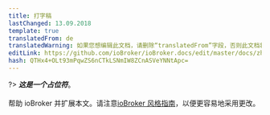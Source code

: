 ```yaml
---
title: 打字稿
lastChanged: 13.09.2018
template: true
translatedFrom: de
translatedWarning: 如果您想编辑此文档，请删除“translatedFrom”字段，否则此文档将再次自动翻译
editLink: https://github.com/ioBroker/ioBroker.docs/edit/master/docs/zh-cn/logic/typescript.md
hash: QTHx4+OLt93mPqwZS6nCTkLSNmIW8ZCnASVeYNNtApc=
---
```

?> ***这是一个占位符***。<br><br>帮助 ioBroker 并扩展本文。请注意[ioBroker 风格指南](community/styleguidedoc)，以便更容易地采用更改。